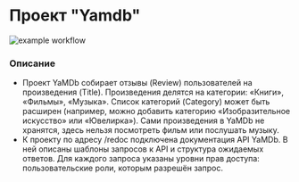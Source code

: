 # Проект "Yamdb"

![example workflow](https://github.com/github/docs/actions/workflows/main.yml/badge.svg)
### Описание
- Проект YaMDb собирает отзывы (Review) пользователей на произведения (Title).
Произведения делятся на категории: «Книги», «Фильмы», «Музыка». Список категорий
(Category) может быть расширен (например, можно добавить категорию
«Изобразительное искусство» или «Ювелирка»).
Сами произведения в YaMDb не хранятся, здесь нельзя посмотреть фильм или 
послушать музыку.
- К проекту по адресу /redoc подключена документация API YaMDb. В ней описаны
шаблоны запросов к API и структура ожидаемых ответов. Для каждого запроса 
указаны уровни прав доступа: пользовательские роли, которым разрешён запрос.

